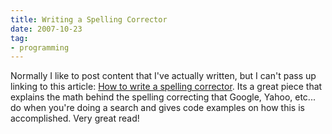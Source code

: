 ```yaml
---
title: Writing a Spelling Corrector
date: 2007-10-23
tag:
- programming
---
```

Normally I like to post content that I've actually written, but I can't pass up linking to this article: [How to write a spelling corrector](http://www.norvig.com/spell-correct.html).  Its a great piece that explains the math behind the spelling correcting that Google, Yahoo, etc... do when you're doing a search and gives code examples on how this is accomplished.  Very great read!
